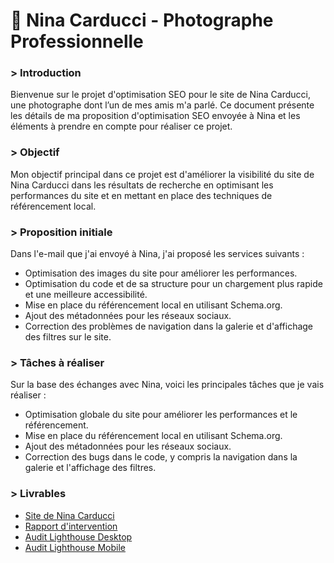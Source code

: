 # 📸 Nina Carducci - Photographe Professionnelle

### > Introduction

Bienvenue sur le projet d'optimisation SEO pour le site de Nina Carducci, une photographe dont l’un de mes amis m'a parlé. Ce document présente les détails de ma proposition d'optimisation SEO envoyée à Nina et les éléments à prendre en compte pour réaliser ce projet.

### > Objectif

Mon objectif principal dans ce projet est d'améliorer la visibilité du site de Nina Carducci dans les résultats de recherche en optimisant les performances du site et en mettant en place des techniques de référencement local.

### > Proposition initiale

Dans l'e-mail que j'ai envoyé à Nina, j'ai proposé les services suivants :

- Optimisation des images du site pour améliorer les performances.
- Optimisation du code et de sa structure pour un chargement plus rapide et une meilleure accessibilité.
- Mise en place du référencement local en utilisant Schema.org.
- Ajout des métadonnées pour les réseaux sociaux.
- Correction des problèmes de navigation dans la galerie et d'affichage des filtres sur le site.

### > Tâches à réaliser

Sur la base des échanges avec Nina, voici les principales tâches que je vais réaliser :

- Optimisation globale du site pour améliorer les performances et le référencement.
- Mise en place du référencement local en utilisant Schema.org.
- Ajout des métadonnées pour les réseaux sociaux.
- Correction des bugs dans le code, y compris la navigation dans la galerie et l'affichage des filtres.

### > Livrables

- [Site de Nina Carducci](https://nina-carducci-one.vercel.app/)
- [Rapport d'intervention](https://github.com/ParzivalFR/Nina-Carducci/blob/main/Rapport-Intervention-Nina-Carducci.pdf)
- [Audit Lighthouse Desktop](https://github.com/ParzivalFR/Nina-Carducci/blob/main/audit_nina_carducci_ordinateur.pdf)
- [Audit Lighthouse Mobile](https://github.com/ParzivalFR/Nina-Carducci/blob/main/audit_nina_carducci_mobile.pdf)
